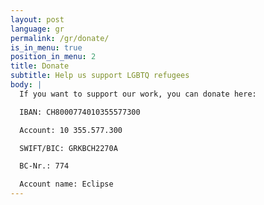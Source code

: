 ```yaml
---
layout: post
language: gr
permalink: /gr/donate/
is_in_menu: true
position_in_menu: 2
title: Donate
subtitle: Help us support LGBTQ refugees
body: |
  If you want to support our work, you can donate here:

  IBAN: CH8000774010355577300

  Account: 10 355.577.300

  SWIFT/BIC: GRKBCH2270A

  BC-Nr.: 774

  Account name: Eclipse
---
```

